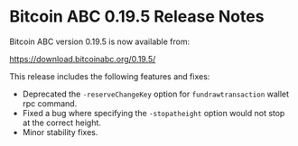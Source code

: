 # Bitcoin ABC 0.19.5 Release Notes

Bitcoin ABC version 0.19.5 is now available from:

  <https://download.bitcoinabc.org/0.19.5/>

This release includes the following features and fixes:
 - Deprecated the `-reserveChangeKey` option for `fundrawtransaction` wallet rpc command.
 - Fixed a bug where specifying the `-stopatheight` option would not stop at the correct height.
 - Minor stability fixes.
